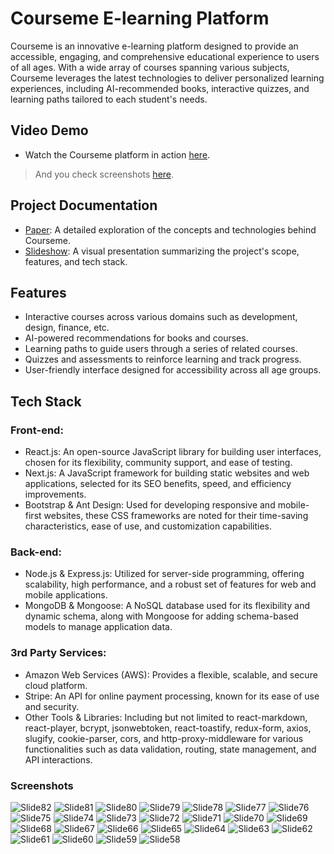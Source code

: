 # Courseme E-learning Platform
Courseme is an innovative e-learning platform designed to provide an accessible, engaging, and comprehensive educational experience to users of all ages. With a wide array of courses spanning various subjects, Courseme leverages the latest technologies to deliver personalized learning experiences, including AI-recommended books, interactive quizzes, and learning paths tailored to each student's needs.

## Video Demo
- Watch the Courseme platform in action [here](https://youtu.be/rluwQwXt0Tw).
> And you check screenshots [here](https://github.com/manssorr/Courseme-E-learning-Platform/blob/main/README.md#screenshots).

## Project Documentation
- [Paper](./Courseme-slideshow.pdf): A detailed exploration of the concepts and technologies behind Courseme. 
- [Slideshow](./E-learning%20Platform%20paper.pdf): A visual presentation summarizing the project's scope, features, and tech stack.

## Features
- Interactive courses across various domains such as development, design, finance, etc.
- AI-powered recommendations for books and courses.
- Learning paths to guide users through a series of related courses.
- Quizzes and assessments to reinforce learning and track progress.
- User-friendly interface designed for accessibility across all age groups.

## Tech Stack
### Front-end:
- React.js: An open-source JavaScript library for building user interfaces, chosen for its flexibility, community support, and ease of testing.
- Next.js: A JavaScript framework for building static websites and web applications, selected for its SEO benefits, speed, and efficiency improvements.
- Bootstrap & Ant Design: Used for developing responsive and mobile-first websites, these CSS frameworks are noted for their time-saving characteristics, ease of use, and customization capabilities.

### Back-end:
- Node.js & Express.js: Utilized for server-side programming, offering scalability, high performance, and a robust set of features for web and mobile applications.
- MongoDB & Mongoose: A NoSQL database used for its flexibility and dynamic schema, along with Mongoose for adding schema-based models to manage application data.

### 3rd Party Services:
- Amazon Web Services (AWS): Provides a flexible, scalable, and secure cloud platform.
- Stripe: An API for online payment processing, known for its ease of use and security.
- Other Tools & Libraries: Including but not limited to react-markdown, react-player, bcrypt, jsonwebtoken, react-toastify, redux-form, axios, slugify, cookie-parser, cors, and http-proxy-middleware for various functionalities such as data validation, routing, state management, and API interactions.

### Screenshots
![Slide82](https://github.com/manssorr/Courseme-E-learning-Platform/assets/19681362/af09b77f-612b-49f7-99cc-1d7282733533)
![Slide81](https://github.com/manssorr/Courseme-E-learning-Platform/assets/19681362/6b79b420-24cf-4a1d-800e-5f7ebdef3c3c)
![Slide80](https://github.com/manssorr/Courseme-E-learning-Platform/assets/19681362/80082bd3-8931-4c16-8d31-1ddb30be3bc4)
![Slide79](https://github.com/manssorr/Courseme-E-learning-Platform/assets/19681362/27b1d755-dd9a-4ad1-b188-6b93955d51e5)
![Slide78](https://github.com/manssorr/Courseme-E-learning-Platform/assets/19681362/5e58dea0-27cc-4c88-b75d-66eb018cfc36)
![Slide77](https://github.com/manssorr/Courseme-E-learning-Platform/assets/19681362/42068ffa-c749-4c61-b903-b9b71f0c05a9)
![Slide76](https://github.com/manssorr/Courseme-E-learning-Platform/assets/19681362/b3843e82-b080-45e3-93f6-a25168824a73)
![Slide75](https://github.com/manssorr/Courseme-E-learning-Platform/assets/19681362/1942bb69-c418-496b-8fb0-104388393950)
![Slide74](https://github.com/manssorr/Courseme-E-learning-Platform/assets/19681362/1a5cdae2-f6fc-4c8b-927f-0b5618b68f68)
![Slide73](https://github.com/manssorr/Courseme-E-learning-Platform/assets/19681362/43310056-033c-4d54-afc9-409912b6bb20)
![Slide72](https://github.com/manssorr/Courseme-E-learning-Platform/assets/19681362/7a2119cd-d977-4673-8f15-380138d0f338)
![Slide71](https://github.com/manssorr/Courseme-E-learning-Platform/assets/19681362/7b8245ed-2187-4612-ae79-68f41ede3345)
![Slide70](https://github.com/manssorr/Courseme-E-learning-Platform/assets/19681362/59bff4c8-8aa3-4af8-9c44-2794cf5e07b8)
![Slide69](https://github.com/manssorr/Courseme-E-learning-Platform/assets/19681362/f0bff060-d7db-4b26-9103-ae767cc6018c)
![Slide68](https://github.com/manssorr/Courseme-E-learning-Platform/assets/19681362/8fcd3ac5-cee1-487a-bf94-7b8ccbfc1acb)
![Slide67](https://github.com/manssorr/Courseme-E-learning-Platform/assets/19681362/95db4777-574e-4cac-ba4d-3de180449f30)
![Slide66](https://github.com/manssorr/Courseme-E-learning-Platform/assets/19681362/940c9c0f-0e5f-4a24-92de-9d51e4bc5dca)
![Slide65](https://github.com/manssorr/Courseme-E-learning-Platform/assets/19681362/c0fa4c2f-3cbe-4ae6-8565-1cf74de96dfe)
![Slide64](https://github.com/manssorr/Courseme-E-learning-Platform/assets/19681362/2639744e-aec0-4abe-bcf2-684186132b02)
![Slide63](https://github.com/manssorr/Courseme-E-learning-Platform/assets/19681362/b6a5d089-24a8-44f6-8e66-67c7e99c5844)
![Slide62](https://github.com/manssorr/Courseme-E-learning-Platform/assets/19681362/bd6cf1a5-cb05-425b-9dca-6112a6220708)
![Slide61](https://github.com/manssorr/Courseme-E-learning-Platform/assets/19681362/4f8bc7df-43ea-4689-86dc-a71aac03a474)
![Slide60](https://github.com/manssorr/Courseme-E-learning-Platform/assets/19681362/44d626b4-ddf0-4ff5-bb3b-63e7977d7d6c)
![Slide59](https://github.com/manssorr/Courseme-E-learning-Platform/assets/19681362/2d9d1254-f599-4a75-8e6d-a08336690623)
![Slide58](https://github.com/manssorr/Courseme-E-learning-Platform/assets/19681362/c9c85e34-ad72-4259-8609-b74c56b0360a)
